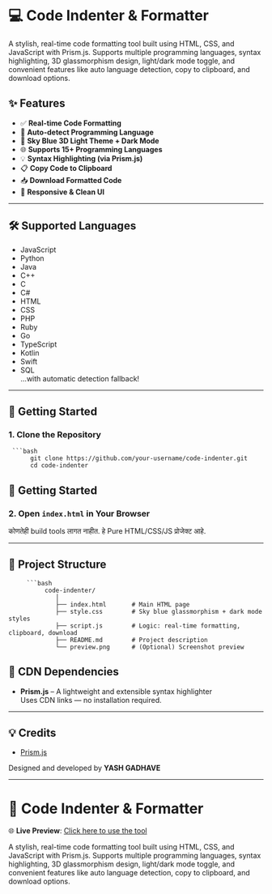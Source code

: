# 💻 Code Indenter & Formatter

A stylish, real-time code formatting tool built using HTML, CSS, and JavaScript with Prism.js. Supports multiple programming languages, syntax highlighting, 3D glassmorphism design, light/dark mode toggle, and convenient features like auto language detection, copy to clipboard, and download options.


## ✨ Features

- ✅ **Real-time Code Formatting**  
- 🎯 **Auto-detect Programming Language**
- 🎨 **Sky Blue 3D Light Theme + Dark Mode**
- 🌐 **Supports 15+ Programming Languages**
- 💡 **Syntax Highlighting (via Prism.js)**
- 📋 **Copy Code to Clipboard**
- 📥 **Download Formatted Code**
- 📱 **Responsive & Clean UI**

---

## 🛠️ Supported Languages

- JavaScript
- Python
- Java
- C++
- C
- C#
- HTML
- CSS
- PHP
- Ruby
- Go
- TypeScript
- Kotlin
- Swift
- SQL  
...with automatic detection fallback!

---

## 🚀 Getting Started

### 1. Clone the Repository
     ```bash
          git clone https://github.com/your-username/code-indenter.git
          cd code-indenter


## 🚀 Getting Started

### 2. Open `index.html` in Your Browser  
कोणतेही build tools लागत नाहीत. हे Pure HTML/CSS/JS प्रोजेक्ट आहे.

---

## 📂 Project Structure

         ```bash
              code-indenter/
                 │
                 ├── index.html       # Main HTML page
                 ├── style.css        # Sky blue glassmorphism + dark mode styles
                 ├── script.js        # Logic: real-time formatting, clipboard, download
                 ├── README.md        # Project description
                 └── preview.png      # (Optional) Screenshot preview


## 🔌 CDN Dependencies

- **Prism.js** – A lightweight and extensible syntax highlighter  
  Uses CDN links — no installation required.

---


## 💡 Credits

- [Prism.js](https://prismjs.com/)

Designed and developed by **YASH GADHAVE**

---


# 🧠 Code Indenter & Formatter

🌐 **Live Preview**: [Click here to use the tool](https://yashgadhave7890.github.io/Code-Intender)

A stylish, real-time code formatting tool built using HTML, CSS, and JavaScript with Prism.js. Supports multiple programming languages, syntax highlighting, 3D glassmorphism design, light/dark mode toggle, and convenient features like auto language detection, copy to clipboard, and download options.


